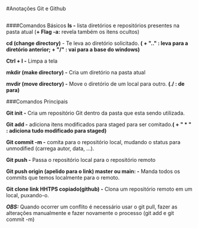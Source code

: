 #Anotações Git e Github
##
####Comandos Básicos
**ls -** lista diretórios e repositórios presentes na pasta atual (**+ Flag -a:** revela também os itens ocultos)

__cd (change directory)__ - Te leva ao diretório solicitado. __( + ".." : leva para a diretório anterior; + "/" : vai para a base do windows)__

__Ctrl + l -__ Limpa a tela

**mkdir (make directory) -** Cria um diretório na pasta atual

**mvdir (move directory) -** Move o diretório de um local para outro. **(./ : de para)**

###Comandos Principais

**Git init -** Cria um repositório Git dentro da pasta que esta sendo utilizada.

**Git add -** adiciona itens modificados para staged para ser comitado.**( + " * " : adiciona tudo modificado para staged)** 

**Git commit -m -** comita para o repositório local, mudando o status para unmodified (carrega autor, data, ...).

**Git push -** Passa o repositório local para o repositório remoto

**Git push origin (apelido para o link) master ou main: -** Manda todos os commits que temos localmente para o remoto.


**Git clone link HHTPS copiado(github) -** Clona um repositório remoto em um local, puxando-o.

*__OBS:__* Quando ocorrer um conflito é necessário usar o git pull, fazer as alterações manualmente e fazer novamente o processo (git add e git commit -m)


